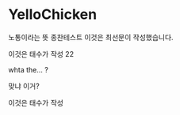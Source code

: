 # YelloChicken
노통이라는 뜻
종찬테스트
이것은 최선문이 작성했습니다.


이것은 태수가 작성 22




whta the... ?

맞냐 이거? 

이것은 태수가 작성

